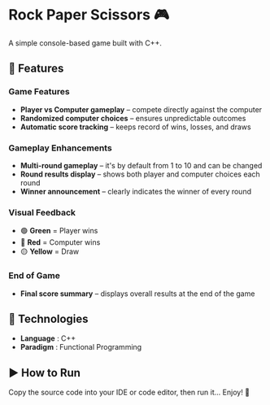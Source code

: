 # Rock Paper Scissors 🎮

A simple console-based game built with C++.

## 🚀 Features

### Game Features
- **Player vs Computer gameplay** – compete directly against the computer 
- **Randomized computer choices** – ensures unpredictable outcomes
- **Automatic score tracking**    – keeps record of wins, losses, and draws 

### Gameplay Enhancements
- **Multi-round gameplay**  – it's by default from 1 to 10 and can be changed  
- **Round results display** – shows both player and computer choices each round  
- **Winner announcement**   – clearly indicates the winner of every round 

### Visual Feedback
- 🟢 **Green**  = Player wins  
- 🔴 **Red**    = Computer wins  
- 🟡 **Yellow** = Draw 

### End of Game
- **Final score summary** – displays overall results at the end of the game  

## 🧠 Technologies
- **Language** : C++  
- **Paradigm** : Functional Programming  

## ▶️ How to Run
Copy the source code into your IDE or code editor, then run it... Enjoy! 🎉
